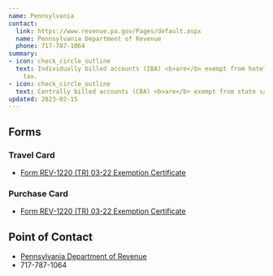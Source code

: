 ```yaml
---
name: Pennsylvania
contact:
  link: https://www.revenue.pa.gov/Pages/default.aspx
  name: Pennsylvania Department of Revenue
  phone: 717-787-1064
summary:
- icon: check_circle_outline
  text: Individually billed accounts (IBA) <b>are</b> exempt from hotel occupancy
    tax.
- icon: check_circle_outline
  text: Centrally billed accounts (CBA) <b>are</b> exempt from state sales tax.
updated: 2023-02-15
---
```


## Forms

### Travel Card

* [Form REV-1220 (TR) 03-22 Exemption Certificate](https://revenue-pa.custhelp.com/app/answers/detail/a_id/424/~/when-should-i-use-a-rev-1220-pa-exemption-certificate%3F)

### Purchase Card

* [Form REV-1220 (TR) 03-22 Exemption Certificate](https://revenue-pa.custhelp.com/app/answers/detail/a_id/424/~/when-should-i-use-a-rev-1220-pa-exemption-certificate%3F)



## Point of Contact
- [Pennsylvania Department of Revenue](https://www.revenue.pa.gov/Pages/default.aspx)
- 717-787-1064